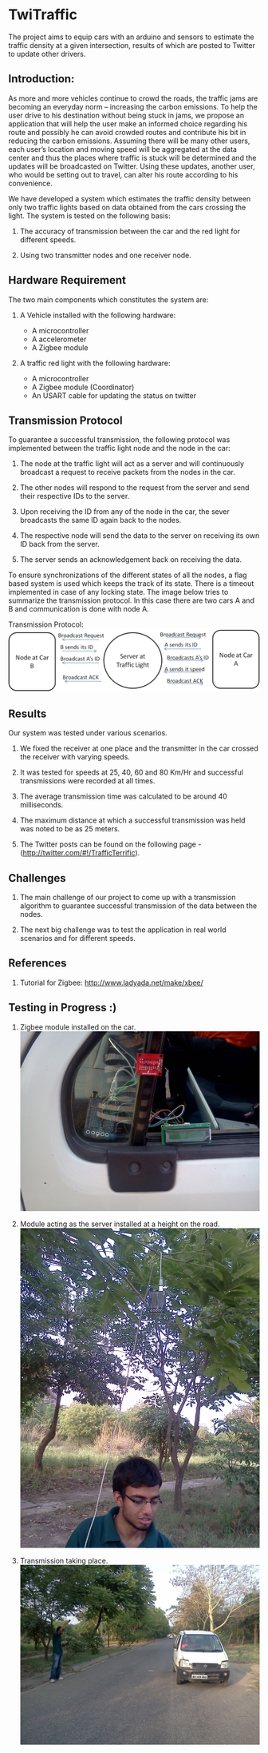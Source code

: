 # TwiTraffic
The project aims to equip cars with an arduino and sensors to estimate the traffic density at a given intersection, results of which are posted to Twitter to update other drivers.

## Introduction:

As more and more vehicles continue to crowd the roads, the traffic jams are becoming an everyday norm – increasing the carbon emissions. To help the user drive to his destination without being stuck in jams, we propose an application that will help the user make an informed choice regarding his route and possibly he can avoid crowded routes and contribute his bit in reducing the carbon emissions. Assuming there will be many other users, each user’s location and moving speed will be aggregated at the data center and thus the places where traffic is stuck will be determined and the updates will be broadcasted on Twitter. Using these updates, another user, who would be setting out to travel, can alter his route according to his convenience.

We have developed a system which estimates the traffic density between only two traffic lights based on data obtained from the cars crossing the light. The system is tested on the following basis:

1. The accuracy of transmission between the car and the red light for different speeds.

2. Using two transmitter nodes and one receiver node.

## Hardware Requirement

The two main components which constitutes the system are:

1. A Vehicle installed with the following hardware:

    * A microcontroller
    * A accelerometer
    * A Zigbee module

2. A traffic red light with the following hardware:

    * A microcontroller
    * A Zigbee module (Coordinator)
    * An USART cable for updating the status on twitter

## Transmission Protocol

To guarantee a successful transmission, the following protocol was implemented between the traffic light node and the node in the car:

1. The node at the traffic light will act as a server and will continuously broadcast a request to receive packets from the nodes in the car.

2. The other nodes will respond to the request from the server and send their respective IDs to the server.

3. Upon receiving the ID from any of the node in the car, the sever broadcasts the same ID again back to the nodes.

4. The respective node will send the data to the server on receiving its own ID back from the server.

5. The server sends an acknowledgement back on receiving the data.

To ensure synchronizations of the different states of all the nodes, a flag based system is used which keeps the track of its state. There is a timeout implemented in case of any locking state. The image below tries to summarize the transmission protocol. In this case there are two cars A and B and communication is done with node A.

Transmission Protocol:   
![Transmission Protocol](/assets/Transmission_Protocol.png)

## Results

Our system was tested under various scenarios.

1. We fixed the receiver at one place and the transmitter in the car crossed the receiver with varying speeds.

2. It was tested for speeds at 25, 40, 60 and 80 Km/Hr and successful transmissions were recorded at all times.

3. The average transmission time was calculated to be around 40 milliseconds.

4. The maximum distance at which a successful transmission was held was noted to be as 25 meters.

5. The Twitter posts can be found on the following page - (http://twitter.com/#!/TrafficTerrific).

## Challenges

1. The main challenge of our project to come up with a transmission algorithm to guarantee successful transmission of the data between the nodes.

2. The next big challenge was to test the application in real world scenarios and for different speeds.

## References

1. Tutorial for Zigbee: http://www.ladyada.net/make/xbee/ 

## Testing in Progress :)

1. Zigbee module installed on the car.  
![Car](/assets/Car.jpg)

2. Module acting as the server installed at a height on the road.  
![Server](/assets/Server.jpg)

3. Transmission taking place.  
![Trasmit](/assets/Transmit.jpg)

